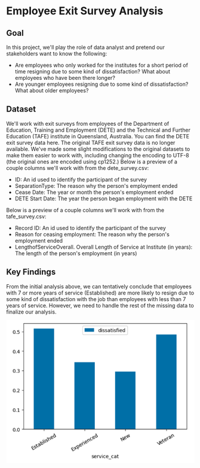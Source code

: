 # Employee Exit Survey Analysis

## Goal

In this project, we'll play the role of data analyst and pretend our stakeholders want to know the following:

- Are employees who only worked for the institutes for a short period of time resigning due to some kind of dissatisfaction? What about employees who have been there longer?
- Are younger employees resigning due to some kind of dissatisfaction? What about older employees?

## Dataset
We'll work with exit surveys from employees of the Department of Education, Training and Employment (DETE) and the Technical and Further Education (TAFE) institute in Queensland, Australia. You can find the DETE exit survey data here. The original TAFE exit survey data is no longer available. We've made some slight modifications to the original datasets to make them easier to work with, including changing the encoding to UTF-8 (the original ones are encoded using cp1252.)
Below is a preview of a couple columns we'll work with from the dete_survey.csv:

- ID: An id used to identify the participant of the survey
- SeparationType: The reason why the person's employment ended
- Cease Date: The year or month the person's employment ended
- DETE Start Date: The year the person began employment with the DETE

Below is a preview of a couple columns we'll work with from the tafe_survey.csv:
- Record ID: An id used to identify the participant of the survey
- Reason for ceasing employment: The reason why the person's employment ended
- LengthofServiceOverall. Overall Length of Service at Institute (in years): The length of the person's employment (in years)

## Key Findings

From the initial analysis above, we can tentatively conclude that employees with 7 or more years of service (Established) are more likely to resign due to some kind of dissatisfaction with the job than employees with less than 7 years of service. However, we need to handle the rest of the missing data to finalize our analysis.

![alt text](https://github.com/Kevin858/employee_exit_survey_analysis/blob/master/image/dissatisfied_service_categories.png?raw=true)
